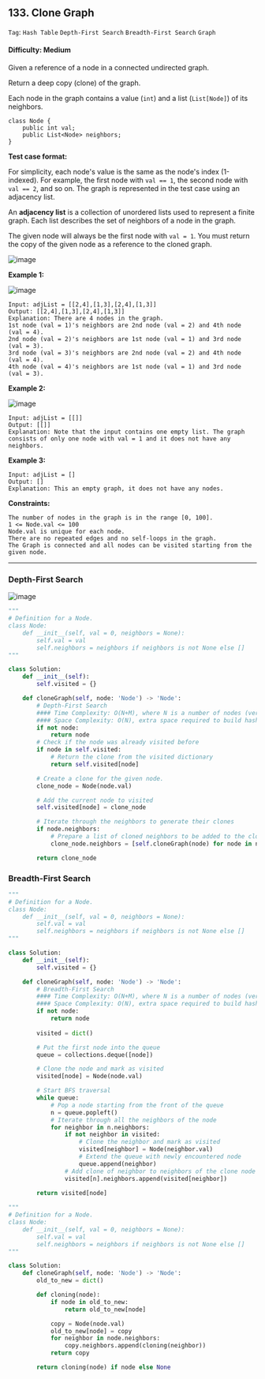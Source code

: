 ## 133. Clone Graph

```Tag```: ```Hash Table``` ```Depth-First Search``` ```Breadth-First Search``` ```Graph```

#### Difficulty: Medium

Given a reference of a node in a connected undirected graph.

Return a deep copy (clone) of the graph.

Each node in the graph contains a value (```int```) and a list (```List[Node]```) of its neighbors.

```
class Node {
    public int val;
    public List<Node> neighbors;
}
```

__Test case format:__

For simplicity, each node's value is the same as the node's index (1-indexed). For example, the first node with ```val == 1```, the second node with ```val == 2```, and so on. The graph is represented in the test case using an adjacency list.

An __adjacency list__ is a collection of unordered lists used to represent a finite graph. Each list describes the set of neighbors of a node in the graph.

The given node will always be the first node with ```val = 1```. You must return the copy of the given node as a reference to the cloned graph.

![image](https://user-images.githubusercontent.com/35042430/209166896-3ffb9763-571c-4efd-a5c1-c97bfd760cc8.png)

__Example 1:__

![image](https://assets.leetcode.com/uploads/2019/11/04/133_clone_graph_question.png)
```
Input: adjList = [[2,4],[1,3],[2,4],[1,3]]
Output: [[2,4],[1,3],[2,4],[1,3]]
Explanation: There are 4 nodes in the graph.
1st node (val = 1)'s neighbors are 2nd node (val = 2) and 4th node (val = 4).
2nd node (val = 2)'s neighbors are 1st node (val = 1) and 3rd node (val = 3).
3rd node (val = 3)'s neighbors are 2nd node (val = 2) and 4th node (val = 4).
4th node (val = 4)'s neighbors are 1st node (val = 1) and 3rd node (val = 3).
```
__Example 2:__

![image](https://assets.leetcode.com/uploads/2020/01/07/graph.png)
```
Input: adjList = [[]]
Output: [[]]
Explanation: Note that the input contains one empty list. The graph consists of only one node with val = 1 and it does not have any neighbors.
```
__Example 3:__
```
Input: adjList = []
Output: []
Explanation: This an empty graph, it does not have any nodes.
```

__Constraints:__
```
The number of nodes in the graph is in the range [0, 100].
1 <= Node.val <= 100
Node.val is unique for each node.
There are no repeated edges and no self-loops in the graph.
The Graph is connected and all nodes can be visited starting from the given node.
```

---

### Depth-First Search

![image](https://leetcode.com/problems/clone-graph/solutions/421214/Figures/133/133_Clone_Graph_3.png)

```Python
"""
# Definition for a Node.
class Node:
    def __init__(self, val = 0, neighbors = None):
        self.val = val
        self.neighbors = neighbors if neighbors is not None else []
"""

class Solution:
    def __init__(self):
        self.visited = {}

    def cloneGraph(self, node: 'Node') -> 'Node':
        # Depth-First Search
        #### Time Complexity: O(N+M), where N is a number of nodes (vertices) and M is a number of edges
        #### Space Complexity: O(N), extra space required to build hash map visited
        if not node:
            return node
        # Check if the node was already visited before
        if node in self.visited:
            # Return the clone from the visited dictionary
            return self.visited[node]

        # Create a clone for the given node.
        clone_node = Node(node.val)

        # Add the current node to visited
        self.visited[node] = clone_node

        # Iterate through the neighbors to generate their clones
        if node.neighbors:
            # Prepare a list of cloned neighbors to be added to the cloned node.                    
            clone_node.neighbors = [self.cloneGraph(node) for node in node.neighbors]

        return clone_node
```

### Breadth-First Search

```Python
"""
# Definition for a Node.
class Node:
    def __init__(self, val = 0, neighbors = None):
        self.val = val
        self.neighbors = neighbors if neighbors is not None else []
"""

class Solution:
    def __init__(self):
        self.visited = {}

    def cloneGraph(self, node: 'Node') -> 'Node':
        # Breadth-First Search
        #### Time Complexity: O(N+M), where N is a number of nodes (vertices) and M is a number of edges
        #### Space Complexity: O(N), extra space required to build hash map visited
        if not node:
            return node
        
        visited = dict()

        # Put the first node into the queue
        queue = collections.deque([node])

        # Clone the node and mark as visited
        visited[node] = Node(node.val)

        # Start BFS traversal
        while queue:
            # Pop a node starting from the front of the queue
            n = queue.popleft()
            # Iterate through all the neighbors of the node
            for neighbor in n.neighbors:
                if not neighbor in visited:
                    # Clone the neighbor and mark as visited
                    visited[neighbor] = Node(neighbor.val)
                    # Extend the queue with newly encountered node
                    queue.append(neighbor)
                # Add clone of neighbor to neighbors of the clone node
                visited[n].neighbors.append(visited[neighbor])
        
        return visited[node]
```

```Python
"""
# Definition for a Node.
class Node:
    def __init__(self, val = 0, neighbors = None):
        self.val = val
        self.neighbors = neighbors if neighbors is not None else []
"""

class Solution:
    def cloneGraph(self, node: 'Node') -> 'Node':
        old_to_new = dict()

        def cloning(node):
            if node in old_to_new:
                return old_to_new[node] 

            copy = Node(node.val)
            old_to_new[node] = copy
            for neighbor in node.neighbors:
                copy.neighbors.append(cloning(neighbor))
            return copy

        return cloning(node) if node else None
        
```
